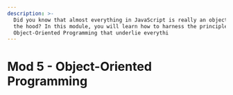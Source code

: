 ```yaml
---
description: >-
  Did you know that almost everything in JavaScript is really an object under
  the hood? In this module, you will learn how to harness the principles of
  Object-Oriented Programming that underlie everythi
---
```


# Mod 5 - Object-Oriented Programming

